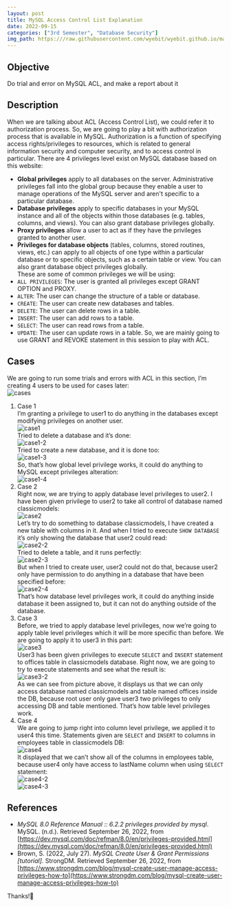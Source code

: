 ```yaml
---
layout: post
title: MySQL Access Control List Explanation
date: 2022-09-15
categories: ["3rd Semester", "Database Security"]
img_path: https:///raw.githubusercontent.com/wyebit/wyebit.github.io/main/_posts/media/2022-09-25-mysql-acl-explanation/
---
```


## Objective
Do trial and error on MySQL ACL, and make a report about it
## Description
When we are talking about ACL (Access Control List), we could refer it to authorization process. So, we are going to play a bit with authorization process that is available in MySQL. Authorization is a function of specifying access rights/privileges to resources, which is related to general information security and computer security, and to access control in particular.
There are 4 privileges level exist on MySQL database based on this website:
- **Global privileges** apply to all databases on the server. Administrative privileges fall into the global group because they enable a user to manage operations of the MySQL server and aren't specific to a particular database.
- **Database privileges** apply to specific databases in your MySQL instance and all of the objects within those databases (e.g. tables, columns, and views). You can also grant database privileges globally.
- **Proxy privileges** allow a user to act as if they have the privileges granted to another user.
- **Privileges for database objects** (tables, columns, stored routines, views, etc.) can apply to all objects of one type within a particular database or to specific objects, such as a certain table or view. You can also grant database object privileges globally.  
These are some of common privileges we will be using:
- `ALL PRIVILEGES`: The user is granted all privileges except GRANT OPTION and PROXY.
- `ALTER`: The user can change the structure of a table or database.
- `CREATE`: The user can create new databases and tables.
- `DELETE`: The user can delete rows in a table.
- `INSERT`: The user can add rows to a table.
- `SELECT`: The user can read rows from a table.
- `UPDATE`: The user can update rows in a table.
So, we are mainly going to use GRANT and REVOKE statement in this session to play with ACL.
## Cases
We are going to run some trials and errors with ACL in this section, I’m creating 4 users to be used for cases later:  
![cases](cases.png)
1. Case 1  
I’m granting a privilege to user1 to do anything in the databases except modifying privileges on another user.  
![case1](case1.png)  
Tried to delete a database and it’s done:  
![case1-2](case1-2.png)  
Tried to create a new database, and it is done too:  
![case1-3](case1-3.png)  
So, that’s how global level privilege works, it could do anything to MySQL except privileges alteration:  
![case1-4](case1-4.png)
2. Case 2  
Right now, we are trying to apply database level privileges to user2. I have been given privilege to user2 to take all control of database named classicmodels:  
![case2](case2.png)  
Let’s try to do something to database classicmodels, I have created a new table with columns in it. And when I tried to execute `SHOW DATABASE` it’s only showing the database that user2 could read:  
![case2-2](case2-2.png)  
Tried to delete a table, and it runs perfectly:  
![case2-3](case2-3.png)  
But when I tried to create user, user2 could not do that, because user2 only have permission to do anything in a database that have been specified before:  
![case2-4](case2-4.png)  
That’s how database level privileges work, it could do anything inside database it been assigned to, but it can not do anything outside of the database.
3. Case 3  
Before, we tried to apply database level privileges, now we’re going to apply table level privileges which it will be more specific than before. We are going to apply it to user3 in this part:  
![case3](case3.png)  
User3 has been given privileges to execute `SELECT` and `INSERT` statement to offices table in classicmodels database. Right now, we are going to try to execute statements and see what the result is:  
![case3-2](case3-2.png)  
As we can see from picture above, it displays us that we can only access database named classicmodels and table named offices inside the DB, because root user only gave user3 two privileges to only accessing DB and table mentioned.
That’s how table level privileges work.
4. Case 4  
We are going to jump right into column level privilege, we applied it to user4 this time. Statements given are `SELECT` and `INSERT` to columns in employees table in classicmodels DB:  
![case4](case4.png)  
It displayed that we can’t show all of the columns in employees table, because user4 only have access to lastName column when using `SELECT` statement:  
![case4-2](case4-2.png)  
![case4-3](case4-3.png)  

## References
- _MySQL 8.0 Reference Manual :: 6.2.2 privileges provided by mysql_. MySQL. (n.d.). Retrieved September 26, 2022, from [https://dev.mysql.com/doc/refman/8.0/en/privileges-provided.html](https://dev.mysql.com/doc/refman/8.0/en/privileges-provided.html)
- Brown, S. (2022, July 27). _MySQL Create User &amp; Grant Permissions [tutorial]_. StrongDM. Retrieved September 26, 2022, from [https://www.strongdm.com/blog/mysql-create-user-manage-access-privileges-how-to](https://www.strongdm.com/blog/mysql-create-user-manage-access-privileges-how-to)

Thanks!🙏